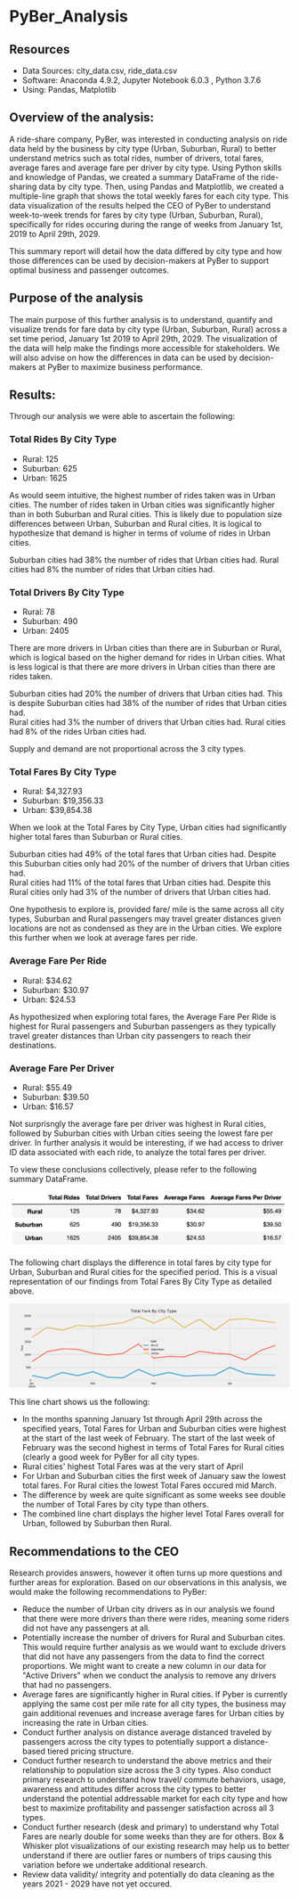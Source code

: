 # PyBer_Analysis

  ## Resources
  - Data Sources:  city_data.csv, ride_data.csv
  - Software:  Anaconda 4.9.2, Jupyter Notebook 6.0.3 , Python 3.7.6 
  - Using:  Pandas, Matplotlib
  
## Overview of the analysis:

A ride-share company, PyBer, was interested in conducting analysis on ride data held by the business by city type (Urban, Suburban, Rural) to better understand metrics such as total rides, number of drivers, total fares, average fares and average fare per driver by city type.  Using Python skills and knowledge of Pandas, we created a summary DataFrame of the ride-sharing data by city type.  Then, using Pandas and Matplotlib, we created a multiple-line graph that shows the total weekly fares for each city type.  This data visualization of the results helped the CEO of PyBer to understand week-to-week trends for fares by city type (Urban, Suburban, Rural), specifically for rides occuring during the range of weeks from January 1st, 2019 to April 29th, 2029.

This summary report will detail how the data differed by city type and how those differences can be used by decision-makers at PyBer to support optimal business and passenger outcomes.


## Purpose of the analysis

The main purpose of this further analysis is to understand, quantify and visualize trends for fare data by city type (Urban, Suburban, Rural) across a set time period, January 1st 2019 to April 29th, 2029.  The visualization of the data will help make the findings more accessible for stakeholders.  We will also advise on how the differences in data can be used by decision-makers at PyBer to maximize business performance.

## Results:

Through our analysis we were able to ascertain the following:

### Total Rides By City Type

- Rural:     125
- Suburban:  625
- Urban:    1625

As would seem intuitive, the highest number of rides taken was in Urban cities.  The number of rides taken in Urban cities was significantly higher than in both Suburban and Rural cities.  This is likely due to population size differences between Urban, Suburban and Rural cities.  It is logical to hypothesize that demand is higher in terms of volume of rides in Urban cities.

Suburban cities had 38% the number of rides that Urban cities had.
Rural cities had 8% the number of rides that Urban cities had.

### Total Drivers By City Type

- Rural:      78
- Suburban:  490
- Urban:     2405


There are more drivers in Urban cities than there are in Suburban or Rural, which is logical based on the higher demand for rides in Urban cities.  What is less logical is that there are more drivers in Urban cities than there are rides taken.

Suburban cities had 20% the number of drivers that Urban cities had.  This is despite Suburban cities had 38% of the number of rides that Urban cities had.  
Rural cities had 3% the number of drivers that Urban cities had.  Rural cities had 8% of the rides Urban cities had.

Supply and demand are not proportional across the 3 city types.

### Total Fares By City Type

- Rural:        $4,327.93
- Suburban:    $19,356.33
- Urban:       $39,854.38

When we look at the Total Fares by City Type, Urban cities had significantly higher total fares than Suburban or Rural cities.

Suburban cities had 49% of the total fares that Urban cities had.  Despite this Suburban cities only had 20% of the number of drivers that Urban cities had.  
Rural cities had 11% of the total fares that Urban cities had.  Despite this Rural cities only had 3% of the number of drivers that Urban cities had.

One hypothesis to explore is, provided fare/ mile is the same across all city types, Suburban and Rural passengers may travel greater distances given locations are not as condensed as they are in the Urban cities.  We explore this further when we look at average fares per ride.

### Average Fare Per Ride

- Rural:       $34.62
- Suburban:    $30.97
- Urban:       $24.53

As hypothesized when exploring total fares, the Average Fare Per Ride is highest for Rural passengers and Suburban passengers as they typically travel greater distances than Urban city passengers to reach their destinations.

### Average Fare Per Driver

- Rural:       $55.49
- Suburban:    $39.50
- Urban:       $16.57

Not surprisngly the average fare per driver was highest in Rural cities, followed by Suburban cities with Urban cities seeing the lowest fare per driver.  In further analysis it would be interesting, if we had access to driver ID data associated with each ride, to analyze the total fares per driver.

To view these conclusions collectively, please refer to the following summary DataFrame.

![City_Type_Summary_DF](https://github.com/PatriciaCB1/PyBer_Analysis/blob/main/Analysis/City_Type_Summary_DataFrame_2.png)





The following chart displays the difference in total fares by city type for Urban, Suburban and Rural cities for the specified period. This is a visual representation of our findings from Total Fares By City Type as detailed above.

![Total_Fares_By Week_By_City_Type](https://github.com/PatriciaCB1/PyBer_Analysis/blob/main/Analysis/Pyber_fare_summary.png)

This line chart shows us the following:
- In the months spanning January 1st through April 29th across the specified years, Total Fares for Urban and Suburban cities were highest at the start of the last week of February.  The start of the last week of February was the second highest in terms of Total Fares for Rural cities (clearly a good week for PyBer for all city types.
- Rural cities' highest Total Fares was at the very start of April
- For Urban and Suburban cities the first week of January saw the lowest total fares.  For Rural cities the lowest Total Fares occured mid March.
- The difference by week are quite significant as some weeks see double the number of Total Fares by city type than others.
- The combined line chart displays the higher level Total Fares overall for Urban, followed by Suburban then Rural.


## Recommendations to the CEO

Research provides answers, however it often turns up more questions and further areas for exploration.  Based on our observations in this analysis, we would make the following recommendations to PyBer:

  - Reduce the number of Urban city drivers as in our analysis we found that there were more drivers than there were rides, meaning some riders did not have any passengers at all.
  - Potentially increase the number of drivers for Rural and Suburban cites.  This would require further analysis as we would want to exclude drivers that did not have any passengers from the data to find the correct proportions.  We might want to create a new column in our data for "Active Drivers" when we conduct the analysis to remove any drivers that had no passengers.
  - Average fares are significantly higher in Rural cities.  If Pyber is currently applying the same cost per mile rate for all city types, the business may gain additional revenues and increase average fares for Urban cities by increasing the rate in Urban cities.
  - Conduct further analysis on distance average distanced traveled by passengers across the city types to potentially support a distance-based tiered pricing structure.
  - Conduct further research to understand the above metrics and their relationship to population size across the 3 city types.  Also conduct primary research to understand how travel/ commute behaviors, usage, awareness and attitudes differ across the city types to better understand the potential addressable market for each city type and how best to maximize profitability and passenger satisfaction across all 3 types.  
  - Conduct further research (desk and primary) to understand why Total Fares are nearly double for some weeks than they are for others.  Box & Whisker plot visualizations of our existing research may help us to better understand if there are outlier fares or numbers of trips causing this variation before we undertake additional research.
  - Review data validity/ integrity and potentially do data cleaning as the years 2021 - 2029 have not yet occured.
